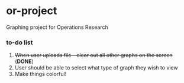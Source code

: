 or-project
==========
Graphing project for Operations Research

### to-do list
1. ~~When user uploads file - clear out all other graphs on the screen~~ (**DONE**)
2. User should be able to select what type of graph they wish to view
3. Make things colorful!
